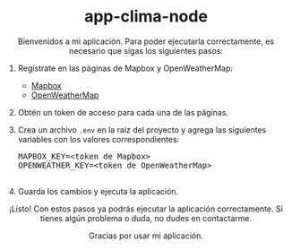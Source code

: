 <h1 align="center">app-clima-node</h1>

<p align="center">Bienvenidos a mi aplicación. Para poder ejecutarla correctamente, es necesario que sigas los siguientes pasos:</p>

<ol>
  <li>
    <p>Regístrate en las páginas de Mapbox y OpenWeatherMap:</p>
    <ul>
      <li><a href="https://account.mapbox.com/">Mapbox</a></li>
      <li><a href="https://home.openweathermap.org/">OpenWeatherMap</a></li>
    </ul>
  </li>
  <li>
    <p>Obtén un token de acceso para cada una de las páginas.</p>
  </li>
  <li>
    <p>Crea un archivo <code>.env</code> en la raíz del proyecto y agrega las siguientes variables con los valores correspondientes:</p>
    <pre>
MAPBOX_KEY=&lt;token de Mapbox&gt;
OPENWEATHER_KEY=&lt;token de OpenWeatherMap&gt;
    </pre>
  </li>
  <li>
    <p>Guarda los cambios y ejecuta la aplicación.</p>
  </li>
</ol>

<p align="center">¡Listo! Con estos pasos ya podrás ejecutar la aplicación correctamente. Si tienes algún problema o duda, no dudes en contactarme.</p>

<p align="center">Gracias por usar mi aplicación.</p>
